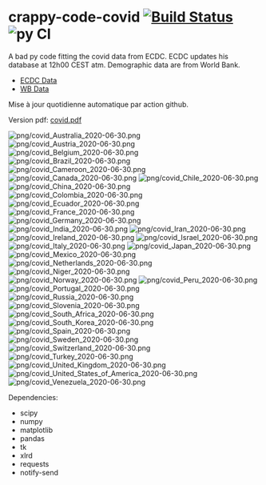 # crappy-code-covid [![Build Status](https://cloud.drone.io/api/badges/a-lemonnier/crappy-code-covid/status.svg)](https://cloud.drone.io/a-lemonnier/crappy-code-covid) ![py CI](https://github.com/a-lemonnier/crappy-code-covid/workflows/py%20CI/badge.svg)
 
A bad py code fitting the covid data from ECDC. ECDC updates his database at 12h00 CEST atm. Demographic data are from World Bank.
 
- [ECDC Data](https://www.ecdc.europa.eu/en/publications-data/download-todays-data-geographic-distribution-covid-19-cases-worldwide)
- [WB Data](https://data.worldbank.org/indicator/sp.pop.totl)
 
 
Mise à jour quotidienne automatique par action github.
 
Version pdf: [covid.pdf](https://github.com/a-lemonnier/crappy-code-covid/raw/master/covid.pdf)
 
![png/covid_Australia_2020-06-30.png](png/covid_Australia_2020-06-30.png)
![png/covid_Austria_2020-06-30.png](png/covid_Austria_2020-06-30.png)
![png/covid_Belgium_2020-06-30.png](png/covid_Belgium_2020-06-30.png)
![png/covid_Brazil_2020-06-30.png](png/covid_Brazil_2020-06-30.png)
![png/covid_Cameroon_2020-06-30.png](png/covid_Cameroon_2020-06-30.png)
![png/covid_Canada_2020-06-30.png](png/covid_Canada_2020-06-30.png)
![png/covid_Chile_2020-06-30.png](png/covid_Chile_2020-06-30.png)
![png/covid_China_2020-06-30.png](png/covid_China_2020-06-30.png)
![png/covid_Colombia_2020-06-30.png](png/covid_Colombia_2020-06-30.png)
![png/covid_Ecuador_2020-06-30.png](png/covid_Ecuador_2020-06-30.png)
![png/covid_France_2020-06-30.png](png/covid_France_2020-06-30.png)
![png/covid_Germany_2020-06-30.png](png/covid_Germany_2020-06-30.png)
![png/covid_India_2020-06-30.png](png/covid_India_2020-06-30.png)
![png/covid_Iran_2020-06-30.png](png/covid_Iran_2020-06-30.png)
![png/covid_Ireland_2020-06-30.png](png/covid_Ireland_2020-06-30.png)
![png/covid_Israel_2020-06-30.png](png/covid_Israel_2020-06-30.png)
![png/covid_Italy_2020-06-30.png](png/covid_Italy_2020-06-30.png)
![png/covid_Japan_2020-06-30.png](png/covid_Japan_2020-06-30.png)
![png/covid_Mexico_2020-06-30.png](png/covid_Mexico_2020-06-30.png)
![png/covid_Netherlands_2020-06-30.png](png/covid_Netherlands_2020-06-30.png)
![png/covid_Niger_2020-06-30.png](png/covid_Niger_2020-06-30.png)
![png/covid_Norway_2020-06-30.png](png/covid_Norway_2020-06-30.png)
![png/covid_Peru_2020-06-30.png](png/covid_Peru_2020-06-30.png)
![png/covid_Portugal_2020-06-30.png](png/covid_Portugal_2020-06-30.png)
![png/covid_Russia_2020-06-30.png](png/covid_Russia_2020-06-30.png)
![png/covid_Slovenia_2020-06-30.png](png/covid_Slovenia_2020-06-30.png)
![png/covid_South_Africa_2020-06-30.png](png/covid_South_Africa_2020-06-30.png)
![png/covid_South_Korea_2020-06-30.png](png/covid_South_Korea_2020-06-30.png)
![png/covid_Spain_2020-06-30.png](png/covid_Spain_2020-06-30.png)
![png/covid_Sweden_2020-06-30.png](png/covid_Sweden_2020-06-30.png)
![png/covid_Switzerland_2020-06-30.png](png/covid_Switzerland_2020-06-30.png)
![png/covid_Turkey_2020-06-30.png](png/covid_Turkey_2020-06-30.png)
![png/covid_United_Kingdom_2020-06-30.png](png/covid_United_Kingdom_2020-06-30.png)
![png/covid_United_States_of_America_2020-06-30.png](png/covid_United_States_of_America_2020-06-30.png)
![png/covid_Venezuela_2020-06-30.png](png/covid_Venezuela_2020-06-30.png)
 
Dependencies:
- scipy
- numpy
- matplotlib
- pandas
- tk
- xlrd
- requests
- notify-send
